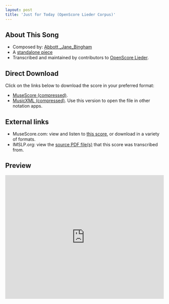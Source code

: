 ```yaml
---
layout: post
title: 'Just for Today (OpenScore Lieder Corpus)'
---
```


## About This Song

- Composed by: [Abbott,_Jane_Bingham](https://fourscoreandmore.org/openscore/lieder/Abbott,_Jane_Bingham)
- A [standalone piece](https://fourscoreandmore.org/openscore/lieder/Abbott,_Jane_Bingham/_)
- Transcribed and maintained by contributors to [OpenScore Lieder].

[OpenScore Lieder]: https://musescore.com/openscore-lieder-corpus

## Direct Download

Click on the links below to download the score in your preferred format:
- [MuseScore (compressed)](https://github.com/openscore/lieder/blob/main/scores/Abbott,_Jane_Bingham/_/Just_for_Today/lc6583477.mscz?raw=true).
- [MusicXML (compressed)](https://github.com/openscore/lieder/blob/main/scores/Abbott,_Jane_Bingham/_/Just_for_Today/lc6583477.mxl?raw=true). Use this version to open the file in other notation apps.

## External links

- MuseScore.com: view and listen to [this score][MuseScore], or download in a variety of formats.
- IMSLP.org: view the [source PDF file(s)][IMSLP] that this score was transcribed from.

[MuseScore]: https://musescore.com/score/6583477
[IMSLP]: https://imslp.org/wiki/Special:ReverseLookup/412044

## Preview

<iframe width="100%" height="394" src="https://musescore.com/openscore-lieder-corpus/scores/6583477/embed" frameborder="0" allowfullscreen allow="autoplay; fullscreen"></iframe>
